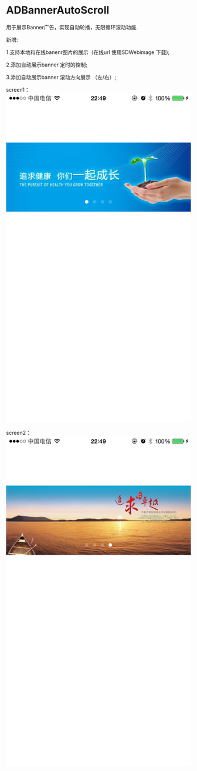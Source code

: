 # ADBannerAutoScroll
用于展示Banner广告，实现自动轮播，无限循环滚动功能.

新增:

1.支持本地和在线banenr图片的展示（在线url 使用SDWebimage 下载);

2.添加自动展示banner 定时的控制;

3.添加自动展示banner 滚动方向展示 （左/右）;

screen1：
![Aaron Swartz](https://raw.githubusercontent.com/Jsonmess/ADBannerAutoScroll/master/screen1.png)

screen2：
![Aaron Swartz](https://raw.githubusercontent.com/Jsonmess/ADBannerAutoScroll/master/screen2.png)


